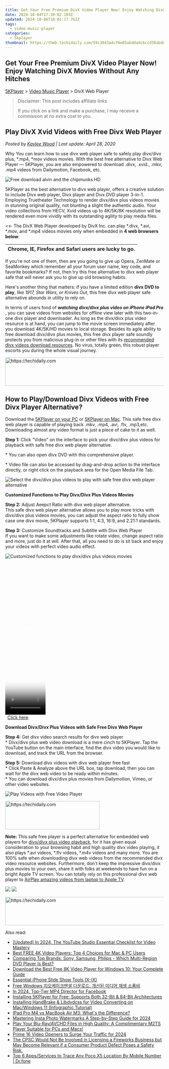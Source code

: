 ```yaml
---
title: Get Your Free Premium DivX Video Player Now! Enjoy Watching DivX Movies Without Any Hitches
date: 2024-10-04T17:39:02.103Z
updated: 2024-10-06T18:01:17.762Z
tags:
  - video-music-player
categories:
  - 5kplayer
thumbnail: https://thmb.techidaily.com/59c3843adcf6e65abddadc6ccd38abd83d01c075541dbef1c38bbe62a795e13b.jpg
---
```


## Get Your Free Premium DivX Video Player Now! Enjoy Watching DivX Movies Without Any Hitches

[5KPlayer](https://tools.techidaily.com/5kplayer/products/) \> [Video Music Player](https://tools.techidaily.com/5kplayer/video-music-player/) \> DivX Web Player

>  Disclaimer: This post includes affiliate links
>
>  If you click on a link and make a purchase, I may receive a commission at no extra cost to you.
>

## Play DivX Xvid Videos with Free Divx Web Player

 _Posted by [Kaylee Wood](https://www.quora.com/profile/Amanda-Hu-21) | Last update: April 28, 2020_

Why You can learn how to use divx web player safe to safely play divx/divx plus, \*.mp4, \*mov videos movies. With the best free alternative to Divx Web Player — 5KPlayer, you are also empowered to download .divx, .xvid., .mkv, .mp4 videos from Dailymotion, Facebook, etc.

![Free download alvin and the chipmunks HD](https://www.5kplayer.com/video-music-player/img/divx-windows7.jpg) 

5KPlayer as the best alternative to divx web player, offers a creative solution to include Divx web player, Divx player and Divx DVD player 3-in-1\. Employing Truetheater Technology to render divx/divx plus videos movies in stunning original quality, not blunting a slight the authentic audio. Your video collections from HECV, Xvid videos up to 4K/5K/8K resolution will be rendered even more vividly with its outstanding agility to play media files.

<<- The DivX Web Player developed by DivX Inc. can play \*.divx, \*.avi, \*.mov, and \*.mp4 videos movies only when embedded in **4 web browsers below**:  

| Chrome, IE, Firefox and Safari users are lucky to go. |
| ----------------------------------------------------- |

 If you're not one of them, then are you going to give up Opera, ZenMate or SeaMonkey which remember all your forum user name, key code, and favorite bookmarks? If not, then try this free alternative to divx web player safe that will never ask you to give up old browsing habits. 

 Here's another thing that matters: if you have a limited edition **divx DVD to play**, like _1917, Star Wars, or Knives Out_, this free divx web player safe alternative abounds in utility to rely on. 

In terms of users fond of **_watching divx/divx plus video on iPhone iPad Pro_** , you can save videos from websites for offline view later with this two-in-one divx player and downloader. As long as the divx/divx plus video resource is at hand, you can jump to the movie screen immediately after you download 4K/5K/HD movies to local storage. Besides its agile ability to free download divx/divx plus movies, this free divx player safe soundly protects you from malicious plug-in or other files with its [recommended divx videos download resources](https://tools.techidaily.com/5kplayer/youtube-download/). No virus, totally green, this robust player escorts you during the whole visual journey.

<!-- affiliate ads begin -->
<a href="https://ephamedtechinc.pxf.io/c/5597632/2137212/26400" target="_top" id="2137212">
  <img src="//a.impactradius-go.com/display-ad/26400-2137212" border="0" alt="https://techidaily.com" width="728" height="90"/>
</a>
<img height="0" width="0" src="https://ephamedtechinc.pxf.io/i/5597632/2137212/26400" style="position:absolute;visibility:hidden;" border="0" />
<!-- affiliate ads end -->

## How to Play/Download Divx Videos with Free Divx Player Alternative?

Download the [5KPlayer on your PC](https://tools.techidaily.com/5kplayer/products/) or [5KPlayer on Mac](https://tools.techidaily.com/5kplayer/products/). This safe free divx web player is capable of playing back .mkv, .mp4, .avi, .flv, .mp3,etc. Downloading almost any video format is just a piece of cake to it as well.

**Step 1:** Click "Video" on the interface to pick your divx/divx plus videos for playback with safe free divx web player alternative.

\* You can also open divx DVD with this comprehensive player. 

\* Video file can also be accessed by drag-and-drop action to the interface directly, or right click on the playback area for the Open Media File Tab.

![Select the divx/divx plus videos to play with safe free divx web player alternative](https://www.5kplayer.com/video-music-player/img/youtube-0119-01.png) 

**Customized Functions to Play Divx/Divx Plus Videos Movies**

**Step 2:** Adjust Aeepct Ratio with divx web player alternative.  
 This safe divx web player alternative allows you to play more tricks with divx/divx plus videos movies, you can adjust the aspect ratio to fully show case one divx movie, 5KPlayer supports 1:1, 4:3, 16:9, and 2.21:1 standards.

**Step 3:** Customize Soundtracks and Subtitle with Divx Web Player  
 If you want to make some adjustments like rotate video, change aspect ratio and more, just do it at will. After that, all you need to do is sit back and enjoy your videos with perfect video audio effect.

![Customized functions to play divx/divx plus videos movies](https://www.5kplayer.com/video-music-player/img/5kplayer-play-video-free.jpg) 

<!-- affiliate ads begin -->
<span id="1993651">
					<video width="128" height="480" style="cursor:pointer"
           poster="//a.impactradius-go.com/display-clicktoplayimage/1993651.png"
           onclick="if(!this.playClicked){this.play();this.setAttribute('controls',true);this.playClicked=true;}">
	   <source src="//a.impactradius-go.com/display-ad/22993-1993651">
	   <img src="//a.impactradius-go.com/display-clicktoplayimage/1993651.png" style="border: none; height: 100%; width: 100%; object-fit: contain">
	</video>
	<div style="width:80px;text-align:center"><a href="javascript:window.open(decodeURIComponent('https%3A%2F%2Fhomestyler.sjv.io%2Fc%2F5597632%2F1993651%2F22993'), '_blank');void(0);">Click here</a></div>
</span>
<img height="0" width="0" src="https://imp.pxf.io/i/5597632/1993651/22993" style="position:absolute;visibility:hidden;" border="0" />
<!-- affiliate ads end -->

**Download Divx/Divx Plus Videos with Safe Free Divx Web Player**

**Step 4:** Get divx video search results for divx web player  
 \* Divx/divx plus web video download is a mere cinch to 5KPlayer. Tap the YouTube button on the main interface, find the divx video you would like to download, and track the URL from the browser.

**Step 5:** Download divx videos with divx web player free fast  
 \* Click Paste & Analyze above the URL box, tap download, then you can wait for the divx web video to be ready within minutes.  
 \* You can download divx/divx plus movies from Dailymotion, Vimeo, or other video websites.

![Play Videos with Free Video Player](https://www.5kplayer.com/video-music-player/img/youtube-0119-02.png) 

<!-- affiliate ads begin -->
<a href="https://aligracehair.sjv.io/c/5597632/1972679/19272" target="_top" id="1972679">
  <img src="//a.impactradius-go.com/display-ad/19272-1972679" border="0" alt="https://techidaily.com" width="300" height="90"/>
</a>
<img height="0" width="0" src="https://aligracehair.sjv.io/i/5597632/1972679/19272" style="position:absolute;visibility:hidden;" border="0" />
<!-- affiliate ads end -->

**Note:** This safe free player is a perfect alternative for embedded web players for [divx/divx plus video playback](https://tools.techidaily.com/5kplayer/video-music-player/), for it has given equal consideration to your browsing habit and high quality divx video playing, it also plays \*.avi videos, \*.flv videos, \*.m4v videos and many more. You are 100% safe when downloading divx web videos from the recommended divx video resource websites. Furthermore, don't keep the impressive divx/divx plus movies to your own, share it with folks at weekends to have fun on a bright Apple TV screen. You can totally rely on this professional divx web player to [AirPlay amazing videos from laptop to Apple TV](https://tools.techidaily.com/5kplayer/airplay/).

[![](https://www.5kplayer.com/video-music-player/../button/freedownwhitewin.png)](https://tools.techidaily.com/5kplayer/products/) [![](https://www.5kplayer.com/video-music-player/../button/freedownbackmac.png)](https://tools.techidaily.com/5kplayer/products/)

<!-- affiliate ads begin -->
<a href="https://appsumo.8odi.net/c/5597632/2105870/7443" target="_top" id="2105870">
  <img src="//a.impactradius-go.com/display-ad/7443-2105870" border="0" alt="https://techidaily.com" width="728" height="90"/>
</a>
<img height="0" width="0" src="https://appsumo.8odi.net/i/5597632/2105870/7443" style="position:absolute;visibility:hidden;" border="0" />
<!-- affiliate ads end -->

<ins class="adsbygoogle"
     style="display:block"
     data-ad-format="autorelaxed"
     data-ad-client="ca-pub-7571918770474297"
     data-ad-slot="1223367746"></ins>

<ins class="adsbygoogle"
     style="display:block"
     data-ad-client="ca-pub-7571918770474297"
     data-ad-slot="8358498916"
     data-ad-format="auto"
     data-full-width-responsive="true"></ins>

<span class="atpl-alsoreadstyle">Also read:</span>
<div><ul>
<li><a href="https://youtube-web.techidaily.com/ed-in-2024-the-youtube-studio-essential-checklist-for-video-mastery/"><u>[Updated] In 2024, The YouTube Studio Essential Checklist for Video Mastery</u></a></li>
<li><a href="https://video-creation-software.techidaily.com/best-free-4k-video-players-top-4-choices-for-mac-and-pc-users/"><u>Best FREE 4K Video Players: Top 4 Choices for Mac & PC Users</u></a></li>
<li><a href="https://video-creation-software.techidaily.com/comparing-top-brands-sony-samsung-philips-which-multi-region-dvd-player-is-best/"><u>Comparing Top Brands: Sony, Samsung, Philips - Which Multi-Region DVD Player Is Best?</u></a></li>
<li><a href="https://video-creation-software.techidaily.com/download-the-best-free-8k-video-player-for-windows-10-your-complete-guide/"><u>Download the Best Free 8K Video Player for Windows 10: Your Complete Guide</u></a></li>
<li><a href="https://article-helps.techidaily.com/essential-iphone-slide-show-tools-x-ix/"><u>Essential iPhone Slide Show Tools (X-IX)</u></a></li>
<li><a href="https://video-creation-software.techidaily.com/free-windows/"><u>Free Windows 지오케이크맨셜 다운로드: 개선된 미디어 재생 소품비</u></a></li>
<li><a href="https://facebook-clips.techidaily.com/in-2024-top-tier-mp4-director-for-facebook/"><u>In 2024, Top-Tier MP4 Director for Facebook</u></a></li>
<li><a href="https://video-creation-software.techidaily.com/installing-5kplayer-for-free-supports-both-32-bit-and-64-bit-architectures/"><u>Installing 5KPlayer for Free: Supports Both 32-Bit & 64-Bit Architectures</u></a></li>
<li><a href="https://eaxpv-info.techidaily.com/installing-handbrake-and-libdvdcss-for-video-converting-on-macwindows-11-infographic-tutorial/"><u>Installing HandBrake & Libdvdcss for Video Converting on Mac/Windows 11 (Infographic Tutorial)</u></a></li>
<li><a href="https://tech-recovery.techidaily.com/1722879531870-ipad-pro-m4-vs-macbook-air-m3-whats-the-difference/"><u>IPad Pro M4 vs MacBook Air M3: What's the Difference?</u></a></li>
<li><a href="https://instagram-video-recordings.techidaily.com/mastering-insta-photo-watermarks-a-step-by-step-guide-for-2024/"><u>Mastering Insta Photo Watermarks A Step-by-Step Guide for 2024</u></a></li>
<li><a href="https://video-creation-software.techidaily.com/play-your-blu-rayavchd-files-in-high-quality-a-complimentary-m2ts-player-suitable-for-pcs-and-macs/"><u>Play Your Blu-Ray/AVCHD Files in High Quality: A Complimentary M2TS Player Suitable for PCs and Macs!</u></a></li>
<li><a href="https://facebook-record-videos.techidaily.com/prime-16-video-openers-to-surge-your-traffic-for-2024/"><u>Prime 16 Video Openers to Surge Your Traffic for 2024</u></a></li>
<li><a href="https://video-creation-software.techidaily.com/the-cpsc-would-not-be-involved-in-licensing-a-fireworks-business-but-may-become-relevant-if-a-consumer-product-defect-poses-a-safety-risk/"><u>The CPSC Would Not Be Involved in Licensing a Fireworks Business but May Become Relevant if a Consumer Product Defect Poses a Safety Risk.</u></a></li>
<li><a href="https://android-location-track.techidaily.com/top-6-appsservices-to-trace-any-poco-x5-location-by-mobile-number-drfone-by-drfone-virtual-android/"><u>Top 6 Apps/Services to Trace Any Poco X5 Location By Mobile Number | Dr.fone</u></a></li>
</ul></div>

